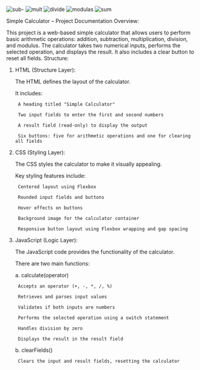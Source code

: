 
![sub-](https://github.com/user-attachments/assets/77adf072-daa6-4a32-a0e6-d314482ba72d)
![mult](https://github.com/user-attachments/assets/31734ec4-973d-47d8-920b-b60105c79e98)
![divide](https://github.com/user-attachments/assets/919ef628-1730-4561-bf0b-8540f5ac8636)
![modulas](https://github.com/user-attachments/assets/f6dec4d4-2a4d-44f5-a39d-ad23749f76c5)
![sum](https://github.com/user-attachments/assets/301b3571-2864-4089-b8ce-a8093a60857a)


Simple Calculator – Project Documentation
Overview:

This project is a web-based simple calculator that allows users to perform basic arithmetic operations: addition, subtraction, multiplication, division, and modulus. The calculator takes two numerical inputs, performs the selected operation, and displays the result. It also includes a clear button to reset all fields.
Structure:
1. HTML (Structure Layer):

    The HTML defines the layout of the calculator.

    It includes:

        A heading titled "Simple Calculator"

        Two input fields to enter the first and second numbers

        A result field (read-only) to display the output

        Six buttons: five for arithmetic operations and one for clearing all fields

2. CSS (Styling Layer):

    The CSS styles the calculator to make it visually appealing.

    Key styling features include:

        Centered layout using Flexbox

        Rounded input fields and buttons

        Hover effects on buttons

        Background image for the calculator container

        Responsive button layout using Flexbox wrapping and gap spacing

3. JavaScript (Logic Layer):

    The JavaScript code provides the functionality of the calculator.

    There are two main functions:

    a. calculate(operator)

        Accepts an operator (+, -, *, /, %)

        Retrieves and parses input values

        Validates if both inputs are numbers

        Performs the selected operation using a switch statement

        Handles division by zero

        Displays the result in the result field

    b. clearFields()

        Clears the input and result fields, resetting the calculator

